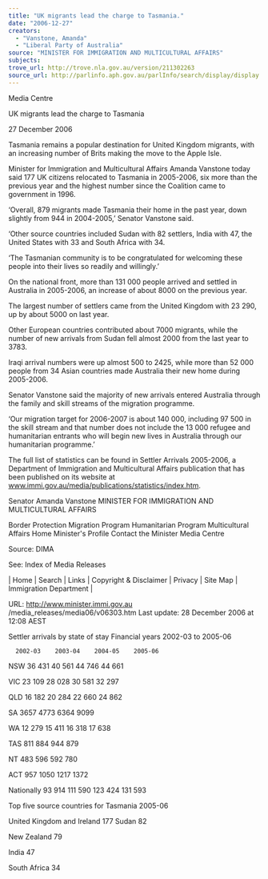 ```yaml
---
title: "UK migrants lead the charge to Tasmania."
date: "2006-12-27"
creators:
  - "Vanstone, Amanda"
  - "Liberal Party of Australia"
source: "MINISTER FOR IMMIGRATION AND MULTICULTURAL AFFAIRS"
subjects:
trove_url: http://trove.nla.gov.au/version/211302263
source_url: http://parlinfo.aph.gov.au/parlInfo/search/display/display.w3p;query=Id%3A%22media/pressrel/XOUL6%22
---
```


 Media Centre 

 UK migrants lead the charge to Tasmania 

 27 December 2006 

 Tasmania remains a popular destination for United Kingdom migrants, with an increasing  number of Brits making the move to the Apple Isle. 

 Minister for Immigration and Multicultural Affairs Amanda Vanstone today said 177 UK citizens  relocated to Tasmania in 2005-2006, six more than the previous year and the highest number  since the Coalition came to government in 1996. 

 ‘Overall, 879 migrants made Tasmania their home in the past year, down slightly from 944 in  2004-2005,’ Senator Vanstone said. 

 ‘Other source countries included Sudan with 82 settlers, India with 47, the United States with  33 and South Africa with 34. 

 ‘The Tasmanian community is to be congratulated for welcoming these people into their lives so  readily and willingly.’ 

 On the national front, more than 131 000 people arrived and settled in Australia in 2005-2006,  an increase of about 8000 on the previous year. 

 The largest number of settlers came from the United Kingdom with 23 290, up by about 5000  on last year. 

 Other European countries contributed about 7000 migrants, while the number of new arrivals  from Sudan fell almost 2000 from the last year to 3783. 

 Iraqi arrival numbers were up almost 500 to 2425, while more than 52 000 people from 34  Asian countries made Australia their new home during 2005-2006. 

 Senator Vanstone said the majority of new arrivals entered Australia through the family and  skill streams of the migration programme. 

 ‘Our migration target for 2006-2007 is about 140 000, including 97 500 in the skill stream and  that number does not include the 13 000 refugee and humanitarian entrants who will begin  new lives in Australia through our humanitarian programme.’ 

 The full list of statistics can be found in Settler Arrivals 2005-2006, a Department of  Immigration and Multicultural Affairs publication that has been published on its website at  www.immi.gov.au/media/publications/statistics/index.htm. 

 Senator Amanda Vanstone  MINISTER FOR IMMIGRATION AND MULTICULTURAL AFFAIRS

 Border Protection Migration Program Humanitarian Program Multicultural Affairs Home Minister's Profile Contact the Minister Media Centre 

  

  

  Source: DIMA  

  See:  Index of Media Releases 

  | Home | Search | Links | Copyright & Disclaimer | Privacy | Site Map | Immigration  Department | 

  URL: http://www.minister.immi.gov.au /media_releases/media06/v06303.htm   Last update: 28 December 2006 at 12:08 AEST  

  

  Settler arrivals by state of stay Financial years 2002-03 to 2005-06       

      2002-03    2003-04    2004-05    2005-06  

  

  NSW 36 431 40 561 44 746 44 661

  VIC 23 109 28 028 30 581 32 297

  QLD 16 182 20 284 22 660 24 862

  SA 3657 4773 6364 9099

  WA 12 279 15 411 16 318 17 638

  TAS 811 884 944 879

  NT 483 596 592 780

  ACT 957 1050 1217 1372

  Nationally 93 914 111 590 123 424 131 593

  Top five source countries for Tasmania 2005-06

  United Kingdom and Ireland 177  Sudan 82 

  New Zealand 79 

  India 47 

  South Africa 34 

  

  

